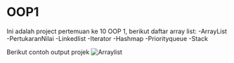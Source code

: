 # OOP1
Ini adalah project pertemuan ke 10 OOP 1, berikut daftar array list:
-ArrayList
-PertukaranNilai
-Linkedlist
-Iterator
-Hashmap
-Priorityqueue
-Stack


Berikut contoh output projek
![Arraylist](https://user-images.githubusercontent.com/39976558/71152711-bf066800-2269-11ea-85f8-7f6894e73b67.png)
